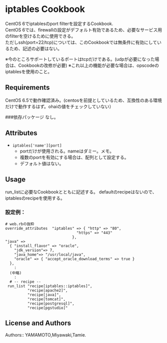 iptables Cookbook
=================
CentOS 6でiptablesのport filterを設定するCookbook.  
CentOS 6では、firewallの設定がデフォルト有効であるため、必要なサービス用のfilterを空けるために使用できる。  
ただしssh(port=22/tcp)については、このCookbookでは無条件に有効にしているため、記述の必要はない。  

※今のところサポートしているポートはtcpだけである。(udpが必要になった場合は、Cookbookの改修が必要)
※これ以上の機能が必要な場合は、opscodeのiptablesを使用のこと。

Requirements
------------
CentOS 6.5で動作確認済み。(centosを前提としているため、互換性のある環境だけで動作するはず。ohaiの値をチェックしていない）

###依存パッケージ
なし。


Attributes
----------

* `iptables['name'][port]`
    - portだけが使用される。nameはダミー。メモ。
    - 複数のportを有効にする場合は、配列として設定する。
    - デフォルト値はない。

Usage
-----
run_listに必要なCookbookとともに記述する。
defaultのrecipeはないので、iptablesのrecipeを使用する。

### 設定例：

    # web.rbの抜粋
    override_attributes  "iptables" => { "http" => "80",
                                    "https" => "443"
                                  },
    "java" => 
      { "install_flavor" => "oracle",
        "jdk_version"=> 7,
        "java_home"=> "/usr/local/java",
        "oracle" => { "accept_oracle_download_terms" => true }
      },
        :
      (中略)
        :
      # -- recipe --
     run_list "recipe[iptables::iptables]",
              "recipe[apache2]",
              "recipe[java]",
              "recipe[tomcat]",
              "recipe[postgresql]",
              "recipe[pgstudio]"


License and Authors
-------------------
Authors:: YAMAMOTO,Miyawaki,Tamie.
